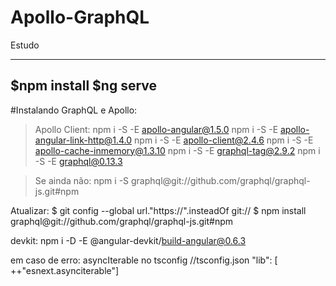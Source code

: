# Apollo-GraphQL
Estudo

------------------------
$npm install 
$ng serve
------------------------

#Instalando GraphQL e Apollo: 
> Apollo Client:
                npm i -S -E apollo-angular@1.5.0 
				npm i -S -E apollo-angular-link-http@1.4.0 
				npm i -S -E apollo-client@2.4.6 
				npm i -S -E apollo-cache-inmemory@1.3.10
				npm i -S -E graphql-tag@2.9.2
        		npm i -S -E graphql@0.13.3

> Se ainda não:
                npm i -S graphql@git://github.com/graphql/graphql-js.git#npm

Atualizar:
        $ git config --global url."https://".insteadOf git://
        $ npm install graphql@git://github.com/graphql/graphql-js.git#npm

devkit:
        npm i -D -E @angular-devkit/build-angular@0.6.3

em caso de erro: asyncIterable no tsconfig
      //tsconfig.json
      "lib": [ ++"esnext.asynciterable"]
